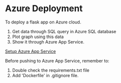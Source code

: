 # Azure Deployment

To deploy a flask app on Azure cloud.

1. Get data through SQL query in Azure SQL database
2. Plot graph using this data
3. Show it through Azure App Service.

[Setup Azure App Service]

Before pushing to Azure App Service, remember to:
1. Double check the requirements.txt file
2. Add 'Dockerfile' in .gitignore file.

[Setup Azure App Service]: https://medium.com/@nikovrdoljak/deploy-your-flask-app-on-azure-in-3-easy-steps-b2fe388a589e
